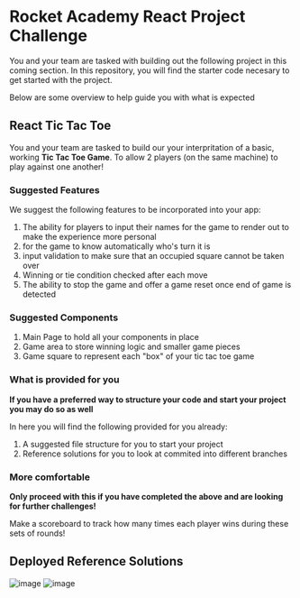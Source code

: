 # Rocket Academy React Project Challenge

You and your team are tasked with building out the following project in this coming section. In this repository, you will find the starter code necesary to get started with the project.


Below are some overview to help guide you with what is expected

## React Tic Tac Toe

You and your team are tasked to build our your interpritation of a basic, working __Tic Tac Toe Game__. To allow 2 players (on the same machine) to play against one another!

### Suggested Features

We suggest the following features to be incorporated into your app:

1. The ability for players to input their names for the game to render out to make the experience more personal
2. for the game to know automatically who's turn it is 
3. input validation to make sure that an occupied square cannot be taken over
4. Winning or tie condition checked after each move
4. The ability to stop the game and offer a game reset once end of game is detected


### Suggested Components

1. Main Page to hold all your components in place
2. Game area to store winning logic and smaller game pieces
3. Game square to represent each "box" of your tic tac toe game

### What is provided for you

**If you have a preferred way to structure your code and start your project you may do so as well**

In here you will find the following provided for you already:
1. A suggested file structure for you to start your project 
3. Reference solutions for you to look at commited into different branches
### More comfortable

**Only proceed with this if you have completed the above and are looking for further challenges!**

Make a scoreboard to track how many times each player wins during these sets of rounds!

## Deployed Reference Solutions

![image](https://github.com/sonvirv2labs/project-ticTacToe/assets/104729619/ea198fc1-1794-4814-95b3-2315df91dac8)
![image](https://github.com/sonvirv2labs/project-ticTacToe/assets/104729619/fd03a8aa-45d3-4cc0-b2ed-13a6156d0d80)






